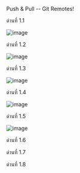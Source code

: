 
Push & Pull -- Git Remotes!

ด่านที่ 1.1

![image](https://user-images.githubusercontent.com/92086229/146635394-cb5ee7fe-1918-4501-8a80-afc936b9f979.png)

ด่านที่ 1.2

![image](https://user-images.githubusercontent.com/92086229/146635433-974ac5ff-9982-448f-9860-a261437b6064.png)

ด่านที่ 1.3

![image](https://user-images.githubusercontent.com/92086229/146635482-9230ca48-e6dc-41a3-834f-0705fb500253.png)

ด่านที่ 1.4

![image](https://user-images.githubusercontent.com/92086229/146635521-c223ff43-a90e-4302-8c4d-5b417c36fa3b.png)

ด่านที่ 1.5

![image](https://user-images.githubusercontent.com/92086229/146635551-af8ccee0-e057-4d85-a7ad-0a17a1741584.png)

ด่านที่ 1.6



ด่านที่ 1.7



ด่านที่ 1.8


